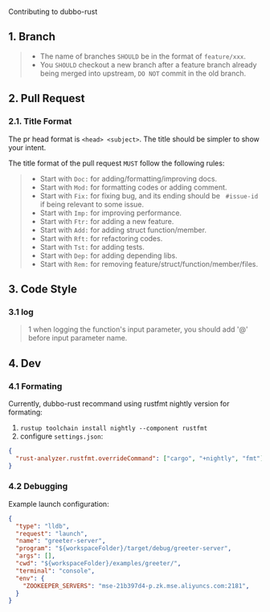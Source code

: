 Contributing to dubbo-rust

## 1. Branch

  >- The name of branches `SHOULD` be in the format of `feature/xxx`.
  >- You `SHOULD` checkout a new branch after a feature branch already being merged into upstream, `DO NOT` commit in the old branch.

## 2. Pull Request

### 2.1. Title Format

The pr head format is `<head> <subject>`. The title should be simpler to show your intent.

The title format of the pull request `MUST` follow the following rules:

  >- Start with `Doc:` for adding/formatting/improving docs.
  >- Start with `Mod:` for formatting codes or adding comment.
  >- Start with `Fix:` for fixing bug, and its ending should be ` #issue-id` if being relevant to some issue.
  >- Start with `Imp:` for improving performance.
  >- Start with `Ftr:` for adding a new feature.
  >- Start with `Add:` for adding struct function/member.
  >- Start with `Rft:` for refactoring codes.
  >- Start with `Tst:` for adding tests.
  >- Start with `Dep:` for adding depending libs.
  >- Start with `Rem:` for removing feature/struct/function/member/files.

## 3. Code Style

### 3.1 log

> 1 when logging the function's input parameter, you should add '@' before input parameter name.

## 4. Dev

### 4.1 Formating

Currently, dubbo-rust recommand using rustfmt nightly version for formating:
1. `rustup toolchain install nightly --component rustfmt`
2. configure `settings.json`:
```json
{
  "rust-analyzer.rustfmt.overrideCommand": ["cargo", "+nightly", "fmt"]
}
```

### 4.2 Debugging

Example launch configuration:
```json
{
  "type": "lldb",
  "request": "launch",
  "name": "greeter-server",
  "program": "${workspaceFolder}/target/debug/greeter-server",
  "args": [],
  "cwd": "${workspaceFolder}/examples/greeter/",
  "terminal": "console",
  "env": {
    "ZOOKEEPER_SERVERS": "mse-21b397d4-p.zk.mse.aliyuncs.com:2181",
  }
}
```
